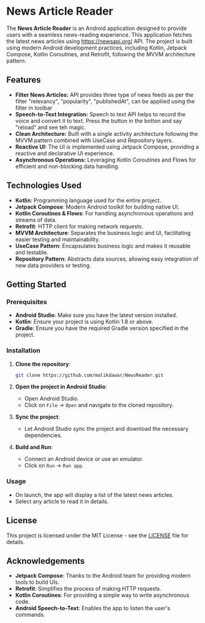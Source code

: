 # News Article Reader

The **News Article Reader** is an Android application designed to provide users with a seamless news-reading experience. This application fetches the latest news articles using https://newsapi.org/ API. The project is built using modern Android development practices, including Kotlin, Jetpack Compose, Kotlin Coroutines, and Retrofit, following the MVVM architecture pattern.

## Features

- **Filter News Articles:** API provides three type of news feeds as per the filter "relevancy", "popularity", "publishedAt", can be appliied using the filter in toolbar
- **Speech-to-Text Integration:** Speech to text API helps to record the voice and convert it to text. Press the button in the botton and say "reload" and see teh magic.
- **Clean Architecture:** Built with a single activity architecture following the MVVM pattern combined with UseCase and Repository layers.
- **Reactive UI:** The UI is implemented using Jetpack Compose, providing a reactive and declarative UI experience.
- **Asynchronous Operations:** Leveraging Kotlin Coroutines and Flows for efficient and non-blocking data handling.

## Technologies Used

- **Kotlin**: Programming language used for the entire project.
- **Jetpack Compose**: Modern Android toolkit for building native UI.
- **Kotlin Coroutines & Flows**: For handling asynchronous operations and streams of data.
- **Retrofit**: HTTP client for making network requests.
- **MVVM Architecture**: Separates the business logic and UI, facilitating easier testing and maintainability.
- **UseCase Pattern**: Encapsulates business logic and makes it reusable and testable.
- **Repository Pattern**: Abstracts data sources, allowing easy integration of new data providers or testing.

## Getting Started

### Prerequisites

- **Android Studio**: Make sure you have the latest version installed.
- **Kotlin**: Ensure your project is using Kotlin 1.8 or above.
- **Gradle**: Ensure you have the required Gradle version specified in the project.

### Installation

1. **Clone the repository**:
   ```sh
   git clone https://github.com/malikdawar/NewsReader.git
   ```

2. **Open the project in Android Studio**:
   - Open Android Studio.
   - Click on `File` -> `Open` and navigate to the cloned repository.

3. **Sync the project**:
   - Let Android Studio sync the project and download the necessary dependencies.

4. **Build and Run**:
   - Connect an Android device or use an emulator.
   - Click on `Run` -> `Run app`.

### Usage

- On launch, the app will display a list of the latest news articles.
- Select any article to read it in details.

## License

This project is licensed under the MIT License - see the [LICENSE](LICENSE) file for details.

## Acknowledgements

- **Jetpack Compose**: Thanks to the Android team for providing modern tools to build UIs.
- **Retrofit**: Simplifies the process of making HTTP requests.
- **Kotlin Coroutines**: For providing a simple way to write asynchronous code.
- **Android Speech-to-Text**: Enables the app to listen the user's commands.

